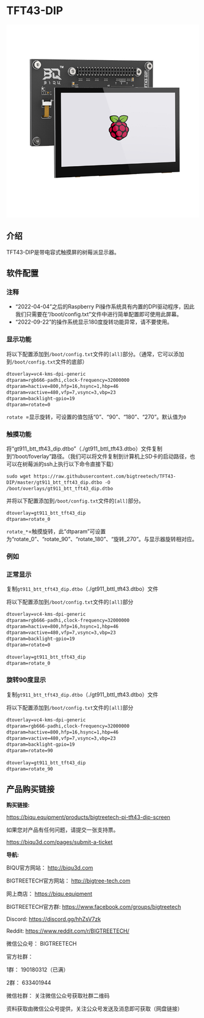 # TFT43-DIP

<img src=img/TFT43-DIP/TFT43_DIP_Title.png width="600" />

## **介绍**

TFT43-DIP是带电容式触摸屏的树莓派显示器。

## **软件配置**

### 注释

* “2022-04-04”之后的Raspberry Pi操作系统具有内置的DPI驱动程序，因此我们只需要在“/boot/config.txt”文件中进行简单配置即可使用此屏幕。
* “2022-09-22”的操作系统显示180度旋转功能异常，请不要使用。

### 显示功能

将以下配置添加到`/boot/config.txt`文件的`[all]`部分。（通常，它可以添加到`/boot/config.txt`文件的底部）

```
dtoverlay=vc4-kms-dpi-generic
dtparam=rgb666-padhi,clock-frequency=32000000
dtparam=hactive=800,hfp=16,hsync=1,hbp=46
dtparam=vactive=480,vfp=7,vsync=3,vbp=23
dtparam=backlight-gpio=19
dtparam=rotate=0
```

`rotate `=显示旋转，可设置的值包括“0”、“90”、“180”、“270”。默认值为`0`

### 触摸功能

将“gt911_btt_tft43_dip.dtbo”（./gt911_bttl_tft43.dtbo）文件复制到“/boot/foverlay”路径。（我们可以将文件复制到计算机上SD卡的启动路径，也可以在树莓派的ssh上执行以下命令直接下载）

```
sudo wget https://raw.githubusercontent.com/bigtreetech/TFT43-DIP/master/gt911_btt_tft43_dip.dtbo -O /boot/overlays/gt911_btt_tft43_dip.dtbo
```

并将以下配置添加到`/boot/config.txt`文件的`[all]`部分。

```
dtoverlay=gt911_btt_tft43_dip
dtparam=rotate_0
```

`rotate_*`=触摸旋转，此“dtparam”可设置为“rotate_0”、“rotate_90”、“rotate_180”、“旋转_270”。与显示器旋转相对应。

### 例如

### 正常显示

复制`gt911_btt_tft43_dip.dtbo`（./gt911_bttl_tft43.dtbo）文件

将以下配置添加到`/boot/config.txt`文件的`[all]`部分

```
dtoverlay=vc4-kms-dpi-generic
dtparam=rgb666-padhi,clock-frequency=32000000
dtparam=hactive=800,hfp=16,hsync=1,hbp=46
dtparam=vactive=480,vfp=7,vsync=3,vbp=23
dtparam=backlight-gpio=19
dtparam=rotate=0

dtoverlay=gt911_btt_tft43_dip
dtparam=rotate_0
```



### 旋转90度显示

复制`gt911_btt_tft43_dip.dtbo`（./gt911_bttl_tft43.dtbo）文件

将以下配置添加到`/boot/config.txt`文件的`[all]`部分

```
dtoverlay=vc4-kms-dpi-generic
dtparam=rgb666-padhi,clock-frequency=32000000
dtparam=hactive=800,hfp=16,hsync=1,hbp=46
dtparam=vactive=480,vfp=7,vsync=3,vbp=23
dtparam=backlight-gpio=19
dtparam=rotate=90

dtoverlay=gt911_btt_tft43_dip
dtparam=rotate_90
```



## 产品购买链接

**购买链接:**

https://biqu.equipment/products/bigtreetech-pi-tft43-dip-screen



如果您对产品有任何问题，请提交一张支持票。

https://biqu3d.com/pages/submit-a-ticket



**导航:**

BIQU官方网站：                            							  http://biqu3d.com

BIGTREETECH官方网站：            				 			 http://bigtree-tech.com

网上商店：                                          				 		https://biqu.equipment

BIGTREETECH官方群: 								  			  https://www.facebook.com/groups/bigtreetech

Discord: 																	   https://discord.gg/hhZsV7zk

Reddit:																		  https://www.reddit.com/r/BIGTREETECH/

微信公众号：																BIGTREETECH 

官方社群：

1群：																			190180312（已满）

2群：																			633401944

微信社群：																   关注微信公众号获取社群二维码

资料获取由微信公众号提供，关注公众号发送及消息即可获取（网盘链接）
